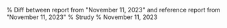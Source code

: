 % Diff between report from "November 11, 2023" and reference report from "November 11, 2023"
% Strudy
% November 11, 2023


